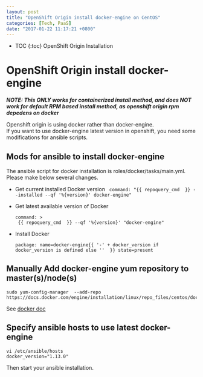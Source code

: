```yaml
---
layout: post
title: "OpenShift Origin install docker-engine on CentOS"
categories: [Tech, PaaS]
date: "2017-01-22 11:17:21 +0800"
---
```


* TOC
{:toc}
OpenShift Origin Installation

# OpenShift Origin install docker-engine

***NOTE: This ONLY works for containerized install method, and does NOT work for default RPM based install method, as openshift origin rpm depedens on docker***

Openshift origin is using docker rather than docker-engine.  
If you want to use docker-engine latest version in openshift, you need some modifications for ansible scripts.

## Mods for ansible to install docker-engine
The ansible script for docker installation is roles/docker/tasks/main.yml. Please make below several changes.

- Get current installed Docker version
    ` command: "{{ repoquery_cmd  }} --installed --qf '%{version}' docker-engine"`

- Get latest available version of Docker
    ```
    command: >
     {{ repoquery_cmd  }} --qf '%{version}' "docker-engine"
    ```

- Install Docker
    ```
    package: name=docker-engine{{ '-' + docker_version if docker_version is defined else ''  }} state=present
    ```

## Manually Add docker-engine yum repository to master(s)/node(s)
```
sudo yum-config-manager  --add-repo  https://docs.docker.com/engine/installation/linux/repo_files/centos/docker.repo
```

See [docker doc](https://docs.docker.com/engine/installation/linux/centos/)

## Specify ansible hosts to use latest docker-engine

```
vi /etc/ansible/hosts
docker_version="1.13.0"
```

Then start your ansible installation.
